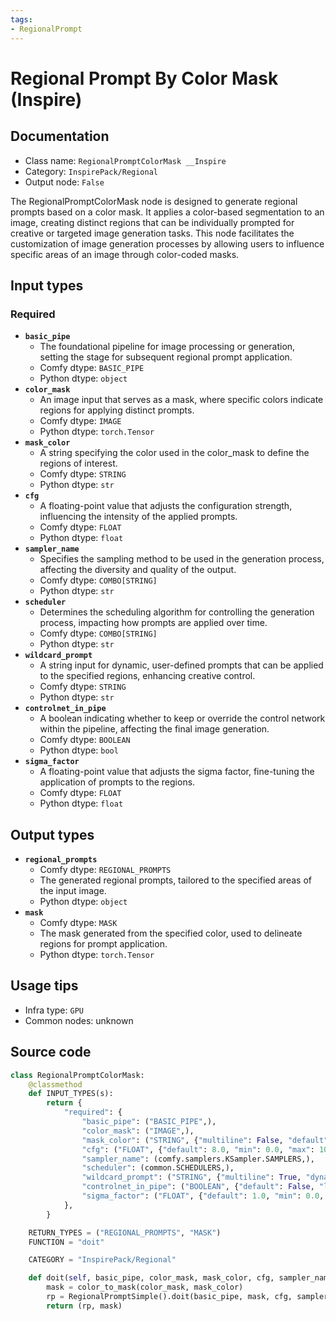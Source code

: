 ```yaml
---
tags:
- RegionalPrompt
---
```


# Regional Prompt By Color Mask (Inspire)
## Documentation
- Class name: `RegionalPromptColorMask __Inspire`
- Category: `InspirePack/Regional`
- Output node: `False`

The RegionalPromptColorMask node is designed to generate regional prompts based on a color mask. It applies a color-based segmentation to an image, creating distinct regions that can be individually prompted for creative or targeted image generation tasks. This node facilitates the customization of image generation processes by allowing users to influence specific areas of an image through color-coded masks.
## Input types
### Required
- **`basic_pipe`**
    - The foundational pipeline for image processing or generation, setting the stage for subsequent regional prompt application.
    - Comfy dtype: `BASIC_PIPE`
    - Python dtype: `object`
- **`color_mask`**
    - An image input that serves as a mask, where specific colors indicate regions for applying distinct prompts.
    - Comfy dtype: `IMAGE`
    - Python dtype: `torch.Tensor`
- **`mask_color`**
    - A string specifying the color used in the color_mask to define the regions of interest.
    - Comfy dtype: `STRING`
    - Python dtype: `str`
- **`cfg`**
    - A floating-point value that adjusts the configuration strength, influencing the intensity of the applied prompts.
    - Comfy dtype: `FLOAT`
    - Python dtype: `float`
- **`sampler_name`**
    - Specifies the sampling method to be used in the generation process, affecting the diversity and quality of the output.
    - Comfy dtype: `COMBO[STRING]`
    - Python dtype: `str`
- **`scheduler`**
    - Determines the scheduling algorithm for controlling the generation process, impacting how prompts are applied over time.
    - Comfy dtype: `COMBO[STRING]`
    - Python dtype: `str`
- **`wildcard_prompt`**
    - A string input for dynamic, user-defined prompts that can be applied to the specified regions, enhancing creative control.
    - Comfy dtype: `STRING`
    - Python dtype: `str`
- **`controlnet_in_pipe`**
    - A boolean indicating whether to keep or override the control network within the pipeline, affecting the final image generation.
    - Comfy dtype: `BOOLEAN`
    - Python dtype: `bool`
- **`sigma_factor`**
    - A floating-point value that adjusts the sigma factor, fine-tuning the application of prompts to the regions.
    - Comfy dtype: `FLOAT`
    - Python dtype: `float`
## Output types
- **`regional_prompts`**
    - Comfy dtype: `REGIONAL_PROMPTS`
    - The generated regional prompts, tailored to the specified areas of the input image.
    - Python dtype: `object`
- **`mask`**
    - Comfy dtype: `MASK`
    - The mask generated from the specified color, used to delineate regions for prompt application.
    - Python dtype: `torch.Tensor`
## Usage tips
- Infra type: `GPU`
- Common nodes: unknown


## Source code
```python
class RegionalPromptColorMask:
    @classmethod
    def INPUT_TYPES(s):
        return {
            "required": {
                "basic_pipe": ("BASIC_PIPE",),
                "color_mask": ("IMAGE",),
                "mask_color": ("STRING", {"multiline": False, "default": "#FFFFFF"}),
                "cfg": ("FLOAT", {"default": 8.0, "min": 0.0, "max": 100.0}),
                "sampler_name": (comfy.samplers.KSampler.SAMPLERS,),
                "scheduler": (common.SCHEDULERS,),
                "wildcard_prompt": ("STRING", {"multiline": True, "dynamicPrompts": False, "placeholder": "wildcard prompt"}),
                "controlnet_in_pipe": ("BOOLEAN", {"default": False, "label_on": "Keep", "label_off": "Override"}),
                "sigma_factor": ("FLOAT", {"default": 1.0, "min": 0.0, "max": 10.0, "step": 0.01}),
            },
        }

    RETURN_TYPES = ("REGIONAL_PROMPTS", "MASK")
    FUNCTION = "doit"

    CATEGORY = "InspirePack/Regional"

    def doit(self, basic_pipe, color_mask, mask_color, cfg, sampler_name, scheduler, wildcard_prompt, controlnet_in_pipe=False, sigma_factor=1.0):
        mask = color_to_mask(color_mask, mask_color)
        rp = RegionalPromptSimple().doit(basic_pipe, mask, cfg, sampler_name, scheduler, wildcard_prompt, controlnet_in_pipe, sigma_factor=sigma_factor)[0]
        return (rp, mask)

```
